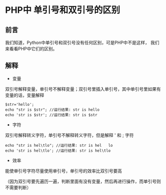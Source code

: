 # PHP中 单引号和双引号的区别

## 前言

我们知道，Python中单引号和双引号没有任何区别，可是PHP中不是这样，
我们来看看PHP中它们的区别。

## 解释

- 变量

双引号解释变量，单引号不解释变量；双引号里插入单引号，其中单引号里如果有变量的话，变量解释

```
$str='hello';
echo "str is $str"; //运行结果: str is hello
echo 'str is $str'; //运行结果: str is $str
```

- 字符

双引号解释转义字符，单引号不解释转义字符，但是解释 \' 和 \; 字符

```
echo "str is hel\tlo"; //运行结果: str is hel   lo
echo 'str is hel\tlo'; //运行结果: str is hel\tlo
```

- 效率

能使单引号字符尽量使用单引号，单引号的效率比双引号要高

（因为双引号要先遍历一遍，判断里面有没有变量，然后再进行操作，而单引号则不需要判断）
